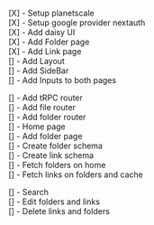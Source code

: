 [X] - Setup planetscale \
[X] - Setup google provider nextauth \
[X] - Add daisy UI \
[X] - Add Folder page \
[X] - Add Link page \
[] - Add Layout \
[] - Add SideBar \
[] - Add Inputs to both pages 



[] - Add tRPC router \
[] - Add file router \
[] - Add folder router \
[] - Home page \
[] - Add folder page \
[] - Create folder schema \
[] - Create link schema \
[] - Fetch folders on home \
[] - Fetch links on folders and cache 

[] - Search \
[] - Edit folders and links \
[] - Delete links and folders 
